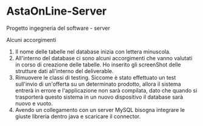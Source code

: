 # AstaOnLine-Server
Progetto ingegneria del software - server

Alcuni accorgimenti
1) Il nome delle tabelle nel database inizia con lettera minuscola.
2) All'interno del database ci sono alcuni accorgimenti che vanno valutati in corso di creazione delle tabelle. Ho inserito gli screenShot delle strutture dati all'interno del deliverable.
3) Rimuovere le classi di testing. Siccome è stato effettuato un test sull'invio di un'offerta su un determinato prodotto, allora il sistema entrerà in errore e l'applicazione non sarà compilata, dato che quando si trasporterà questo sistema in un nuovo dispositivo il database sarà nuovo e vuoto.
4) Avendo un collegamento con un server MySQL bisogna integrare le giuste libreria dentro java e scaricare il connector.
